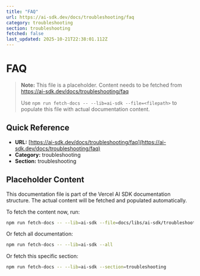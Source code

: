 ```yaml
---
title: "FAQ"
url: https://ai-sdk.dev/docs/troubleshooting/faq
category: troubleshooting
section: troubleshooting
fetched: false
last_updated: 2025-10-21T22:38:01.112Z
---
```


# FAQ

> **Note:** This file is a placeholder. Content needs to be fetched from https://ai-sdk.dev/docs/troubleshooting/faq
>
> Use `npm run fetch-docs -- --lib=ai-sdk --file=<filepath>` to populate this file with actual documentation content.

## Quick Reference

- **URL:** [https://ai-sdk.dev/docs/troubleshooting/faq](https://ai-sdk.dev/docs/troubleshooting/faq)
- **Category:** troubleshooting
- **Section:** troubleshooting

## Placeholder Content

This documentation file is part of the Vercel AI SDK documentation structure.
The actual content will be fetched and populated automatically.

To fetch the content now, run:

```bash
npm run fetch-docs -- --lib=ai-sdk --file=docs/libs/ai-sdk/troubleshooting/faq.md
```

Or fetch all documentation:

```bash
npm run fetch-docs -- --lib=ai-sdk --all
```

Or fetch this specific section:

```bash
npm run fetch-docs -- --lib=ai-sdk --section=troubleshooting
```
